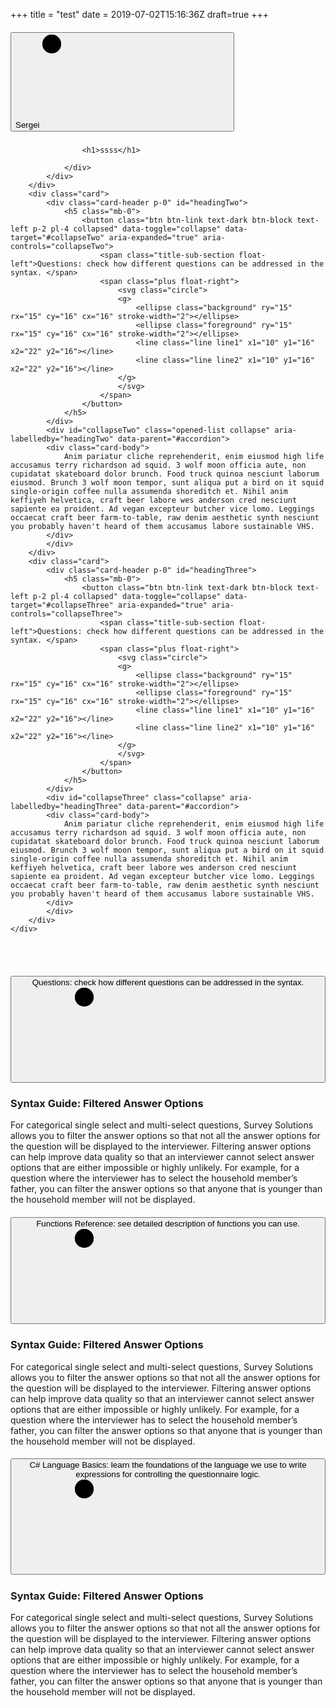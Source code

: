 +++
title = "test"
date = 2019-07-02T15:16:36Z
draft=true
+++

<div class="article-view mw-100">
	<div class="accordion" id="accordion">
		<div class="card">
			<div class="card-header p-0" id="headingOne">
				<h5 class="mb-0">
					<button class="btn btn-link text-dark btn-block text-left p-2 pl-4" data-toggle="collapse" data-target="#collapseOne" aria-expanded="true" aria-controls="collapseOne">
						<span class="title-sub-section float-left">Sergei</span>
						<span class="plus float-right">
							<svg class="circle">
							<g>
								<ellipse class="background" ry="15" rx="15" cy="16" cx="16" stroke-width="2"></ellipse>
								<ellipse class="foreground" ry="15" rx="15" cy="16" cx="16" stroke-width="2"></ellipse>
								<line class="line line1" x1="10" y1="16" x2="22" y2="16"></line>
								<line class="line line2" x1="10" y1="16" x2="22" y2="16"></line>
							</g>
							</svg>
						</span>
					</button>
				</h5>
			</div>
			<div id="collapseOne" class="opened-list collapse show" aria-labelledby="headingOne" data-parent="#accordion">
				<div class="card-body">
					
					<h1>ssss</h1>

				</div>
			</div>
		</div>
		<div class="card">
			<div class="card-header p-0" id="headingTwo">
				<h5 class="mb-0">
					<button class="btn btn-link text-dark btn-block text-left p-2 pl-4 collapsed" data-toggle="collapse" data-target="#collapseTwo" aria-expanded="true" aria-controls="collapseTwo">
						<span class="title-sub-section float-left">Questions: check how different questions can be addressed in the syntax. </span>
						<span class="plus float-right">
							<svg class="circle">
							<g>
								<ellipse class="background" ry="15" rx="15" cy="16" cx="16" stroke-width="2"></ellipse>
								<ellipse class="foreground" ry="15" rx="15" cy="16" cx="16" stroke-width="2"></ellipse>
								<line class="line line1" x1="10" y1="16" x2="22" y2="16"></line>
								<line class="line line2" x1="10" y1="16" x2="22" y2="16"></line>
							</g>
							</svg>
						</span>
					</button>
				</h5>
			</div>
			<div id="collapseTwo" class="opened-list collapse" aria-labelledby="headingTwo" data-parent="#accordion">
			<div class="card-body">
				Anim pariatur cliche reprehenderit, enim eiusmod high life accusamus terry richardson ad squid. 3 wolf moon officia aute, non cupidatat skateboard dolor brunch. Food truck quinoa nesciunt laborum eiusmod. Brunch 3 wolf moon tempor, sunt aliqua put a bird on it squid single-origin coffee nulla assumenda shoreditch et. Nihil anim keffiyeh helvetica, craft beer labore wes anderson cred nesciunt sapiente ea proident. Ad vegan excepteur butcher vice lomo. Leggings occaecat craft beer farm-to-table, raw denim aesthetic synth nesciunt you probably haven't heard of them accusamus labore sustainable VHS.
			</div>
			</div>
		</div>
		<div class="card">
			<div class="card-header p-0" id="headingThree">
				<h5 class="mb-0">
					<button class="btn btn-link text-dark btn-block text-left p-2 pl-4 collapsed" data-toggle="collapse" data-target="#collapseThree" aria-expanded="true" aria-controls="collapseThree">
						<span class="title-sub-section float-left">Questions: check how different questions can be addressed in the syntax. </span>
						<span class="plus float-right">
							<svg class="circle">
							<g>
								<ellipse class="background" ry="15" rx="15" cy="16" cx="16" stroke-width="2"></ellipse>
								<ellipse class="foreground" ry="15" rx="15" cy="16" cx="16" stroke-width="2"></ellipse>
								<line class="line line1" x1="10" y1="16" x2="22" y2="16"></line>
								<line class="line line2" x1="10" y1="16" x2="22" y2="16"></line>
							</g>
							</svg>
						</span>
					</button>
				</h5>
			</div>
			<div id="collapseThree" class="collapse" aria-labelledby="headingThree" data-parent="#accordion">
			<div class="card-body">
				Anim pariatur cliche reprehenderit, enim eiusmod high life accusamus terry richardson ad squid. 3 wolf moon officia aute, non cupidatat skateboard dolor brunch. Food truck quinoa nesciunt laborum eiusmod. Brunch 3 wolf moon tempor, sunt aliqua put a bird on it squid single-origin coffee nulla assumenda shoreditch et. Nihil anim keffiyeh helvetica, craft beer labore wes anderson cred nesciunt sapiente ea proident. Ad vegan excepteur butcher vice lomo. Leggings occaecat craft beer farm-to-table, raw denim aesthetic synth nesciunt you probably haven't heard of them accusamus labore sustainable VHS.
			</div>
			</div>
		</div>
	</div>
</div>


<br />
<br />




<div class="article-view mw-100">
    <div class="accordion" >
        <div class="card">
            <div class="card-header p-0" id="zaq1">
                <h5 class="mb-0">
                    <button class="btn btn-link collapsed text-dark btn-block text-left p-2 pl-4" type="button" data-toggle="collapse" data-target="#xsw2" aria-expanded="false" aria-controls="xsw2">
                        <span class="title-sub-section float-left">Questions: check how different questions can be addressed in the syntax. </span>
                        <span class="plus float-right">
                            <svg class="circle">
                            <g>
                                <ellipse class="background" ry="15" rx="15" cy="16" cx="16" stroke-width="2"></ellipse>
                                <ellipse class="foreground" ry="15" rx="15" cy="16" cx="16" stroke-width="2"></ellipse>
                                <line class="line line1" x1="10" y1="16" x2="22" y2="16"></line>
                                <line class="line line2" x1="10" y1="16" x2="22" y2="16"></line>
                            </g>
                            </svg>
                        </span>
                    </button>
                </h5>
            </div>
            <div id="xsw2" class="opened-list collapse" aria-labelledby="zaq1">
                <div class="card-body p-0">
                    <div class="px-4 py-3 position-relative">
                        <h3>
                           Syntax Guide: Filtered Answer Options
                        </h3>
                        <p>For categorical single select and multi-select questions, Survey Solutions allows you to filter the answer options so that not all the answer options for the question will be displayed to the interviewer. Filtering answer options can help improve data quality so that an interviewer cannot select answer options that are either impossible or highly unlikely. For example, for a question where the interviewer has to select the household member’s father, you can filter the answer options so that anyone that is younger than the household member will not be displayed.</p>
                    </div>
            </div>
        </div>
    </div>
    <div class="card">
        <div class="card-header p-0" id="qaz1">
            <h5 class="mb-0">
                <button class="btn btn-link collapsed text-dark btn-block text-left p-2 pl-4" type="button" data-toggle="collapse" data-target="#wsx2" aria-expanded="false" aria-controls="wsx2">
                    <span class="title-sub-section float-left">Functions Reference: see detailed description of functions you can use. </span>
                    <span class="plus float-right">
                        <svg class="circle">
                        <g>
                            <ellipse class="background" ry="15" rx="15" cy="16" cx="16" stroke-width="2"></ellipse>
                            <ellipse class="foreground" ry="15" rx="15" cy="16" cx="16" stroke-width="2"></ellipse>
                            <line class="line line1" x1="10" y1="16" x2="22" y2="16"></line>
                            <line class="line line2" x1="10" y1="16" x2="22" y2="16"></line>
                        </g>
                        </svg>
                    </span>
                </button>
            </h5>
        </div>
        <div id="wsx2" class="opened-list collapse" aria-labelledby="qaz1">
            <div class="card-body p-0">
                <div class="px-4 py-3 position-relative">
                    <h3>
                        Syntax Guide: Filtered Answer Options
                    </h3>
                    <p>For categorical single select and multi-select questions, Survey Solutions allows you to filter the answer options so that not all the answer options for the question will be displayed to the interviewer. Filtering answer options can help improve data quality so that an interviewer cannot select answer options that are either impossible or highly unlikely. For example, for a question where the interviewer has to select the household member’s father, you can filter the answer options so that anyone that is younger than the household member will not be displayed.</p>
                </div>
            </div>
        </div>
    </div>
    <div class="card">
        <div class="card-header p-0" id="edc1">
            <h5 class="mb-0">
                <button class="btn btn-link collapsed text-dark btn-block text-left p-2 pl-4" type="button" data-toggle="collapse" data-target="#cde2" aria-expanded="false" aria-controls="cde2">
                    <span class="title-sub-section float-left">C# Language Basics: learn the foundations of the language we use to write expressions for controlling the questionnaire logic. </span>
                    <span class="plus float-right">
                        <svg class="circle">
                        <g>
                            <ellipse class="background" ry="15" rx="15" cy="16" cx="16" stroke-width="2"></ellipse>
                            <ellipse class="foreground" ry="15" rx="15" cy="16" cx="16" stroke-width="2"></ellipse>
                            <line class="line line1" x1="10" y1="16" x2="22" y2="16"></line>
                            <line class="line line2" x1="10" y1="16" x2="22" y2="16"></line>
                        </g>
                        </svg>
                    </span>
                </button>
            </h5>
        </div>
        <div id="cde2" class="opened-list collapse" aria-labelledby="edc1">
            <div class="card-body p-0">
                <div class="px-4 py-3 position-relative">
                    <h3>
                        Syntax Guide: Filtered Answer Options
                    </h3>
                    <p>For categorical single select and multi-select questions, Survey Solutions allows you to filter the answer options so that not all the answer options for the question will be displayed to the interviewer. Filtering answer options can help improve data quality so that an interviewer cannot select answer options that are either impossible or highly unlikely. For example, for a question where the interviewer has to select the household member’s father, you can filter the answer options so that anyone that is younger than the household member will not be displayed.</p>
                </div>
            </div>
        </div>
    </div>
</div>
</div>